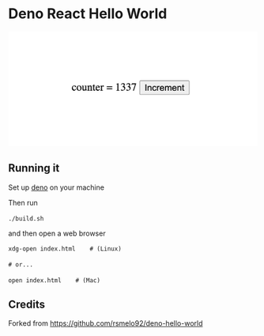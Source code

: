 # Deno React Hello World
![image](image.png)

## Running it
Set up [deno](https://deno.land/#installation) on your machine

Then run 

`./build.sh`

and then open a web browser 

```
xdg-open index.html    # (Linux)

# or...

open index.html    # (Mac)
```


## Credits

Forked from https://github.com/rsmelo92/deno-hello-world
